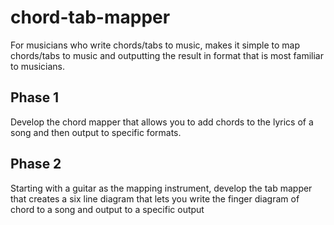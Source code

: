 # chord-tab-mapper
For musicians who write chords/tabs to music, makes it simple to map chords/tabs to music and outputting the result in format that is most familiar to musicians.

## Phase 1
Develop the chord mapper that allows you to add chords to the lyrics of a song and then output to specific formats.

## Phase 2
Starting with a guitar as the mapping instrument, develop the tab mapper that creates a six line diagram that lets you write the finger diagram of chord to a song and output to a specific output
